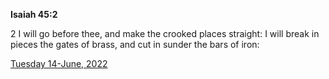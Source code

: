 **Isaiah 45:2**

2 I will go before thee, and make the crooked places straight: I will break in pieces the gates of brass, and cut in sunder the bars of iron:

[Tuesday 14-June, 2022](https://t.me/s/daily_scripture)
